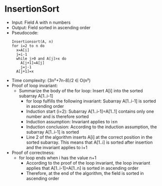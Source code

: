 # InsertionSort

- Input: Field A with n numbers
- Output: Field sorted in ascending order
- Pseudocode:
  ```
  Insertionsort(A, n)
  for i=2 to n do
    x=A[i]
    j=i-1
    while j>0 and A[j]>x do
      A[j+1]=A[j]
      j=j-1
    A[j+1]=x
  ```
- Time complexity: (3n²+7n-8)/2 ∈ O(n²)
- Proof of loop invariant:
  - Summarize the body of the for loop: Insert A[i] into the sorted subarray A[1..i-1]
	- for loop fulfills the following invariant: Subarray A[1..i-1] is sorted in ascending order
	- Induction start (i=2): Subarray A[1..i-1]=A[1..1] contains only one number and is therefore sorted
	- Induction assumption: Invariant applies to i≤n
	- Induction conclusion: According to the induction assumption, the subarray A[1..i-1] is sorted
	- Line 2 of the algorithm inserts A[i] at the correct position in the sorted subarray. This means that A[1..i] is sorted after insertion and the invariant applies to i+1
- Proof of correctness:
    - for loop ends when i has the value n+1
	  - According to the proof of the loop invariant, the loop invariant applies that A[1..i-1]=A[1..n] is sorted in ascending order
	  - Therefore, at the end of the algorithm, the field is sorted in ascending order
